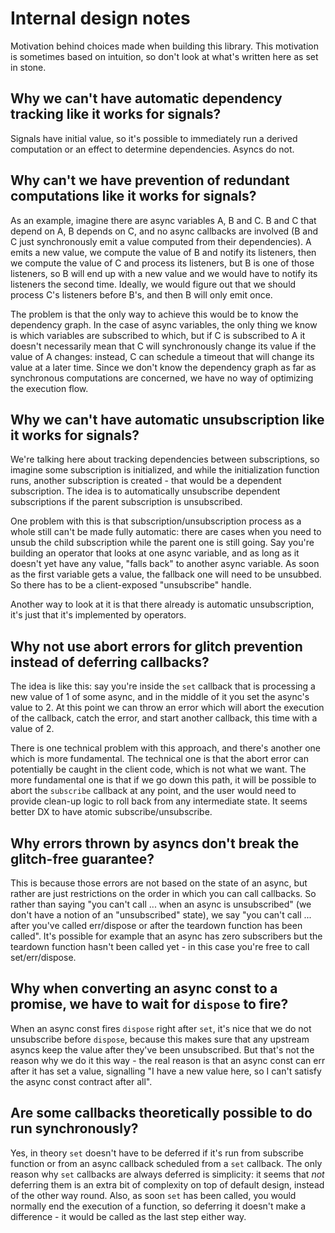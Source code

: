 # Internal design notes

Motivation behind choices made when building this library. This motivation is sometimes based on intuition, so don't look at what's written here as set in stone.

## Why we can't have automatic dependency tracking like it works for signals?

Signals have initial value, so it's possible to immediately run a derived computation or an effect to determine dependencies. Asyncs do not.

## Why can't we have prevention of redundant computations like it works for signals?

As an example, imagine there are async variables A, B and C. B and C that depend on A, B depends on C, and no async callbacks are involved (B and C just synchronously emit a value computed from their dependencies). A emits a new value, we compute the value of B and notify its listeners, then we compute the value of C and process its listeners, but B is one of those listeners, so B will end up with a new value and we would have to notify its listeners the second time. Ideally, we would figure out that we should process C's listeners before B's, and then B will only emit once.

The problem is that the only way to achieve this would be to know the dependency graph. In the case of async variables, the only thing we know is which variables are subscribed to which, but if C is subscribed to A it doesn't necessarily mean that C will synchronously change its value if the value of A changes: instead, C can schedule a timeout that will change its value at a later time. Since we don't know the dependency graph as far as synchronous computations are concerned, we have no way of optimizing the execution flow.

## Why we can't have automatic unsubscription like it works for signals?

We're talking here about tracking dependencies between subscriptions, so imagine some subscription is initialized, and while the initialization function runs, another subscription is created - that would be a dependent subscription. The idea is to automatically unsubscribe dependent subscriptions if the parent subscription is unsubscribed.

One problem with this is that subscription/unsubscription process as a whole still can't be made fully automatic: there are cases when you need to unsub the child subscription while the parent one is still going. Say you're building an operator that looks at one async variable, and as long as it doesn't yet have any value, "falls back" to another async variable. As soon as the first variable gets a value, the fallback one will need to be unsubbed. So there has to be a client-exposed "unsubscribe" handle.

Another way to look at it is that there already is automatic unsubscription, it's just that it's implemented by operators.

## Why not use abort errors for glitch prevention instead of deferring callbacks?

The idea is like this: say you're inside the `set` callback that is processing a new value of 1 of some async, and in the middle of it you set the async's value to 2. At this point we can throw an error which will abort the execution of the callback, catch the error, and start another callback, this time with a value of 2.

There is one technical problem with this approach, and there's another one which is more fundamental. The technical one is that the abort error can potentially be caught in the client code, which is not what we want. The more fundamental one is that if we go down this path, it will be possible to abort the `subscribe` callback at any point, and the user would need to provide clean-up logic to roll back from any intermediate state. It seems better DX to have atomic subscribe/unsubscribe.

## Why errors thrown by asyncs don't break the glitch-free guarantee?

This is because those errors are not based on the state of an async, but rather are just restrictions on the order in which you can call callbacks. So rather than saying "you can't call ... when an async is unsubscribed" (we don't have a notion of an "unsubscribed" state), we say "you can't call ... after you've called err/dispose or after the teardown function has been called". It's possible for example that an async has zero subscribers but the teardown function hasn't been called yet - in this case you're free to call set/err/dispose.

## Why when converting an async const to a promise, we have to wait for `dispose` to fire?

When an async const fires `dispose` right after `set`, it's nice that we do not unsubscribe before `dispose`, because this makes sure that any upstream asyncs keep the value after they've been unsubscribed. But that's not the reason why we do it this way - the real reason is that an async const can err after it has set a value, signalling "I have a new value here, so I can't satisfy the async const contract after all".

## Are some callbacks theoretically possible to do run synchronously?

Yes, in theory `set` doesn't have to be deferred if it's run from subscribe function or from an async callback scheduled from a `set` callback. The only reason why `set` callbacks are always deferred is simplicity: it seems that _not_ deferring them is an extra bit of complexity on top of default design, instead of the other way round. Also, as soon `set` has been called, you would normally end the execution of a function, so deferring it doesn't make a difference - it would be called as the last step either way.
